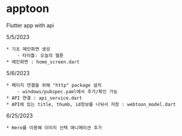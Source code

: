 # apptoon

Flutter app with api
    
5/5/2023

    * 기초 메인화면 생성
        - 타이틀: 오늘의 웹툰
    * 메인화면 : home_screen.dart

5/6/2023

    * 페이지 연결을 위해 "http" package 설치
        - windows/pubspec.yaml에서 추가/확인 가능
    * API 연결 : api_service.dart
    * API에 있는 title, thumb, id정보를 나눠서 저장 : webtoon_model.dart
        
6/25/2023
    
    * Hero를 이용해 이미지 선택 애니메이션 추가 